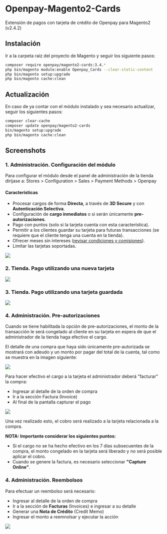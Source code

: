 # Openpay-Magento2-Cards

Extensión de pagos con tarjeta de crédito de Openpay para Magento2 (v2.4.2)


## Instalación

Ir a la carpeta raíz del proyecto de Magento y seguir los siguiente pasos:

```bash    
composer require openpay/magento2-cards:3.4.*
php bin/magento module:enable Openpay_Cards --clear-static-content
php bin/magento setup:upgrade
php bin/magento cache:clean
```


## Actualización
En caso de ya contar con el módulo instalado y sea necesario actualizar, seguir los siguientes pasos:

```bash
composer clear-cache
composer update openpay/magento2-cards
bin/magento setup:upgrade
php bin/magento cache:clean
```

## Screenshots


### 1. Administración. Configuración del módulo

Para configurar el módulo desde el panel de administración de la tienda diríjase a: Stores > Configuration > Sales > Payment Methods > Openpay

#### Características

- Procesar cargos de forma **Directa**, a través de **3D Secure** y con **Autenticación Selectiva**.
- Configuración de **cargo inmediatos** o si serán únicamente **pre-autorizaciones**.
- Pago con puntos (solo si la tarjeta cuenta con esta característica).
- Permitir a los clientes guardar su tarjeta para futuras transacciones (se requiere que el cliente tenga una cuenta en la tienda).
- Ofrecer meses sin intereses ([revisar condiciones y comisiones](https://mage2.pro/t/755)).
- Limitar las tarjetas soportadas.

![](https://s3.amazonaws.com/openpay-plugins-screenshots/magento2/configuracion_tarjetas.png)

### 2. Tienda. Pago utilizando una nueva tarjeta

![](https://s3.amazonaws.com/openpay-plugins-screenshots/magento2/checkout_sencillo.png)

### 3. Tienda. Pago utilizando una tarjeta guardada

![](https://s3.amazonaws.com/openpay-plugins-screenshots/magento2/checkout_tarjeta_guardada.png)

### 4. Administración. Pre-autorizaciones

Cuando se tiene habilitada la opción de pre-autorizaciones, el monto de la transacción le será congelado al cliente en su tarjeta en espera de que el administrador de la tienda haga efectivo el cargo.

El detalle de una compra que haya sido únicamente pre-autorizada se mostrará con adeudo y un monto  por pagar del total de la cuenta, tal como se muestra en la imagen siguiente:

![](https://s3.amazonaws.com/openpay-plugins-screenshots/magento2/preautorizacion_1.png)

Para hacer efectivo el cargo a la tarjeta el administrador deberá "facturar" la compra:
- Ingresar al detalle de la orden de compra
- Ir a la sección Factura (Invoice)
- Al final de la pantalla capturar el pago

![](https://s3.amazonaws.com/openpay-plugins-screenshots/magento2/preautorizacion_2.png)

Una vez realizado esto, el cobro será realizado a la tarjeta relacionada a la compra. 

**NOTA: Importante considerar los siguientes puntos:**
- Si el cargo no se ha hecho efectivo en los 7 días subsecuentes de la compra, el monto congelado en la tarjeta será liberado y no será posible aplicar el cobro.
- Cuando se genere la factura, es necesario seleccionar **"Capture Online"**.

### 4. Administración. Reembolsos

Para efectuar un reembolso será necesario:
- Ingresar al detalle de la orden de compra
- Ir a la sección de **Facturas** (Invoices) e ingresar a su detalle
- Generar una **Nota de Crédito** (Credit Memo)
- Ingresar el monto a reemnolsar y ejecutar la acción

![](https://s3.amazonaws.com/openpay-plugins-screenshots/magento2/reembolso.png)

